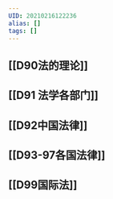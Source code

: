 ```yaml
---
UID: 20210216122236
alias: []
tags: []
---
```


## [[D90法的理论]]
## [[D91 法学各部门]]
## [[D92中国法律]]
## [[D93-97各国法律]]
## [[D99国际法]]
